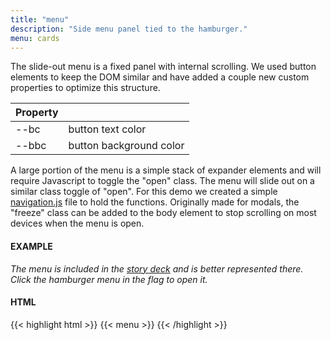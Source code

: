 ```yaml
---
title: "menu"
description: "Side menu panel tied to the hamburger."
menu: cards
---
```


The slide-out menu is a fixed panel with internal scrolling. We used button elements to keep the DOM similar and have added a couple new custom properties to optimize this structure. 

| Property ||
|---|---|
| \--bc | button text color |
| \--bbc | button background color |

A large portion of the menu is a simple stack of expander elements and will require Javascript to toggle the "open" class. The menu will slide out on a similar class toggle of "open". For this demo we created a simple [navigation.js](/js/navigation.js) file to hold the functions. Originally made for modals, the "freeze" class can be added to the body element to stop scrolling on most devices when the menu is open.

#### EXAMPLE

*The menu is included in the [story deck](../decks/story/) and is better represented there.  
Click the hamburger menu in the flag to open it.*

#### HTML

{{< highlight html >}}
{{< menu >}}
{{< /highlight >}}
